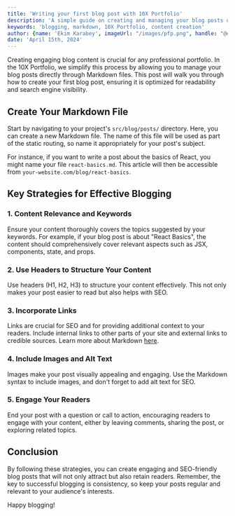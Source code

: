 ```yaml
---
title: 'Writing your first blog post with 10X Portfolio'
description: 'A simple guide on creating and managing your blog posts using Markdown in the 10X Portfolio.'
keywords: 'blogging, markdown, 10X Portfolio, content creation'
author: {name: 'Ekim Karabey', imageUrl: "/images/pfp.png", handle: "@ekimerton", url: "https://www.twitter.com/ekimerton"}
date: 'April 15th, 2024'
---
```


Creating engaging blog content is crucial for any professional portfolio. In the 10X Portfolio, we simplify this process by allowing you to manage your blog posts directly through Markdown files. This post will walk you through how to create your first blog post, ensuring it is optimized for readability and search engine visibility.

## Create Your Markdown File

Start by navigating to your project's `src/blog/posts/` directory. Here, you can create a new Markdown file. The name of this file will be used as part of the static routing, so name it appropriately for your post's subject.

For instance, if you want to write a post about the basics of React, you might name your file `react-basics.md`. This article will then be accessible from `your-website.com/blog/react-basics`.

## Key Strategies for Effective Blogging

### 1. **Content Relevance and Keywords**

Ensure your content thoroughly covers the topics suggested by your keywords. For example, if your blog post is about "React Basics", the content should comprehensively cover relevant aspects such as JSX, components, state, and props.

### 2. **Use Headers to Structure Your Content**

Use headers (H1, H2, H3) to structure your content effectively. This not only makes your post easier to read but also helps with SEO.

### 3. **Incorporate Links**

Links are crucial for SEO and for providing additional context to your readers. Include internal links to other parts of your site and external links to credible sources. Learn more about Markdown [here](https://www.markdownguide.org).

### 4. **Include Images and Alt Text**

Images make your post visually appealing and engaging. Use the Markdown syntax to include images, and don't forget to add alt text for SEO.

### 5. **Engage Your Readers**

End your post with a question or call to action, encouraging readers to engage with your content, either by leaving comments, sharing the post, or exploring related topics.

## Conclusion

By following these strategies, you can create engaging and SEO-friendly blog posts that will not only attract but also retain readers. Remember, the key to successful blogging is consistency, so keep your posts regular and relevant to your audience's interests.

Happy blogging!
